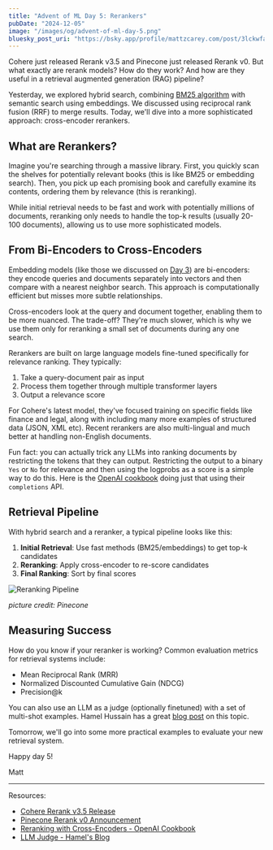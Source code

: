 ```yaml
---
title: "Advent of ML Day 5: Rerankers"
pubDate: "2024-12-05"
image: "/images/og/advent-of-ml-day-5.png"
bluesky_post_uri: "https://bsky.app/profile/mattzcarey.com/post/3lckwfawaak2u"
---
```


Cohere just released Rerank v3.5 and Pinecone just released Rerank v0. But what exactly are rerank models? How do they work? And how are they useful in a retrieval augmented generation (RAG) pipeline?

Yesterday, we explored hybrid search, combining [BM25 algorithm](./advent-of-ml-day-4.md) with semantic search using embeddings. We discussed using reciprocal rank fusion (RRF) to merge results. Today, we'll dive into a more sophisticated approach: cross-encoder rerankers.

## What are Rerankers?

Imagine you're searching through a massive library. First, you quickly scan the shelves for potentially relevant books (this is like BM25 or embedding search). Then, you pick up each promising book and carefully examine its contents, ordering them by relevance (this is reranking).

While initial retrieval needs to be fast and work with potentially millions of documents, reranking only needs to handle the top-k results (usually 20-100 documents), allowing us to use more sophisticated models.

## From Bi-Encoders to Cross-Encoders

Embedding models (like those we discussed on [Day 3](./advent-of-ml-day-3.md)) are bi-encoders: they encode queries and documents separately into vectors and then compare with a nearest neighbor search. This approach is computationally efficient but misses more subtle relationships.

Cross-encoders look at the query and document together, enabling them to be more nuanced. The trade-off? They're much slower, which is why we use them only for reranking a small set of documents during any one search.

Rerankers are built on large language models fine-tuned specifically for relevance ranking. They typically:

1. Take a query-document pair as input
2. Process them together through multiple transformer layers
3. Output a relevance score

For Cohere's latest model, they've focused training on specific fields like finance and legal, along with including many more examples of structured data (JSON, XML etc). Recent rerankers are also multi-lingual and much better at handling non-English documents.

Fun fact: you can actually trick any LLMs into ranking documents by restricting the tokens that they can output. Restricting the output to a binary `Yes` or `No` for relevance and then using the logprobs as a score is a simple way to do this. Here is the [OpenAI cookbook](https://cookbook.openai.com/examples/search_reranking_with_cross-encoders) doing just that using their `completions` API.

## Retrieval Pipeline

With hybrid search and a reranker, a typical pipeline looks like this:

1. **Initial Retrieval**: Use fast methods (BM25/embeddings) to get top-k candidates
2. **Reranking**: Apply cross-encoder to re-score candidates
3. **Final Ranking**: Sort by final scores

![Reranking Pipeline](/images/rerank_workflow.png)

_picture credit: Pinecone_

## Measuring Success

How do you know if your reranker is working? Common evaluation metrics for retrieval systems include:

- Mean Reciprocal Rank (MRR)
- Normalized Discounted Cumulative Gain (NDCG)
- Precision@k

You can also use an LLM as a judge (optionally finetuned) with a set of multi-shot examples. Hamel Hussain has a great [blog post](https://hamel.dev/blog/posts/llm-judge/) on this topic.

Tomorrow, we'll go into some more practical examples to evaluate your new retrieval system.

Happy day 5!

Matt

---

Resources:

- [Cohere Rerank v3.5 Release](https://txt.cohere.com/rerank/)
- [Pinecone Rerank v0 Announcement](https://www.pinecone.io/blog/pinecone-rerank-v0-announcement/)
- [Reranking with Cross-Encoders - OpenAI Cookbook](https://cookbook.openai.com/examples/search_reranking_with_cross-encoders)
- [LLM Judge - Hamel's Blog](https://hamel.dev/blog/posts/llm-judge/)
